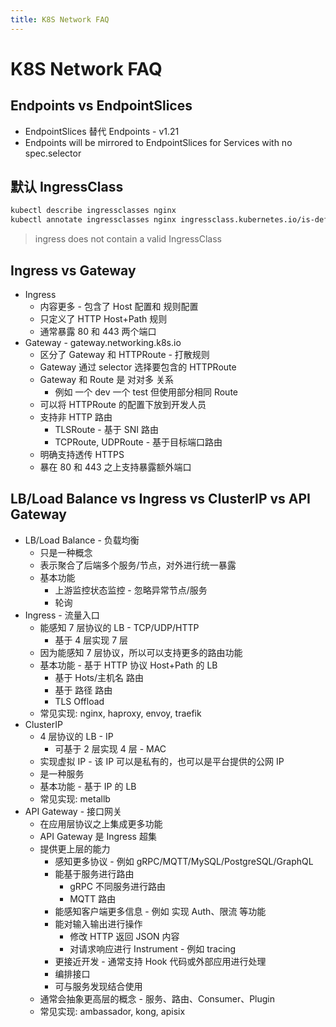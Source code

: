 ```yaml
---
title: K8S Network FAQ
---
```


# K8S Network FAQ

## Endpoints vs EndpointSlices

- EndpointSlices 替代 Endpoints - v1.21
- Endpoints will be mirrored to EndpointSlices for Services with no spec.selector

## 默认 IngressClass

```bash
kubectl describe ingressclasses nginx
kubectl annotate ingressclasses nginx ingressclass.kubernetes.io/is-default-class=true
```

> ingress does not contain a valid IngressClass

## Ingress vs Gateway

- Ingress
  - 内容更多 - 包含了 Host 配置和 规则配置
  - 只定义了 HTTP Host+Path 规则
  - 通常暴露 80 和 443 两个端口
- Gateway - gateway.networking.k8s.io
  - 区分了 Gateway 和 HTTPRoute - 打散规则
  - Gateway 通过 selector 选择要包含的 HTTPRoute
  - Gateway 和 Route 是 对对多 关系
    - 例如 一个 dev 一个 test 但使用部分相同 Route
  - 可以将 HTTPRoute 的配置下放到开发人员
  - 支持非 HTTP 路由
    - TLSRoute - 基于 SNI 路由
    - TCPRoute, UDPRoute - 基于目标端口路由
  - 明确支持透传 HTTPS
  - 暴在 80 和 443 之上支持暴露额外端口

## LB/Load Balance vs Ingress vs ClusterIP vs API Gateway

- LB/Load Balance - 负载均衡
  - 只是一种概念
  - 表示聚合了后端多个服务/节点，对外进行统一暴露
  - 基本功能
    - 上游监控状态监控 - 忽略异常节点/服务
    - 轮询
- Ingress - 流量入口
  - 能感知 7 层协议的 LB - TCP/UDP/HTTP
    - 基于 4 层实现 7 层
  - 因为能感知 7 层协议，所以可以支持更多的路由功能
  - 基本功能 - 基于 HTTP 协议 Host+Path 的 LB
    - 基于 Hots/主机名 路由
    - 基于 路径 路由
    - TLS Offload
  - 常见实现: nginx, haproxy, envoy, traefik
- ClusterIP
  - 4 层协议的 LB - IP
    - 可基于 2 层实现 4 层 - MAC
  - 实现虚拟 IP - 该 IP 可以是私有的，也可以是平台提供的公网 IP
  - 是一种服务
  - 基本功能 - 基于 IP 的 LB
  - 常见实现: metallb
- API Gateway - 接口网关
  - 在应用层协议之上集成更多功能
  - API Gateway 是 Ingress 超集
  - 提供更上层的能力
    - 感知更多协议 - 例如 gRPC/MQTT/MySQL/PostgreSQL/GraphQL
    - 能基于服务进行路由
      - gRPC 不同服务进行路由
      - MQTT 路由
    - 能感知客户端更多信息 - 例如 实现 Auth、限流 等功能
    - 能对输入输出进行操作
      - 修改 HTTP 返回 JSON 内容
      - 对请求响应进行 Instrument - 例如 tracing
    - 更接近开发 - 通常支持 Hook 代码或外部应用进行处理
    - 编排接口
    - 可与服务发现结合使用
  - 通常会抽象更高层的概念 - 服务、路由、Consumer、Plugin
  - 常见实现: ambassador, kong, apisix
